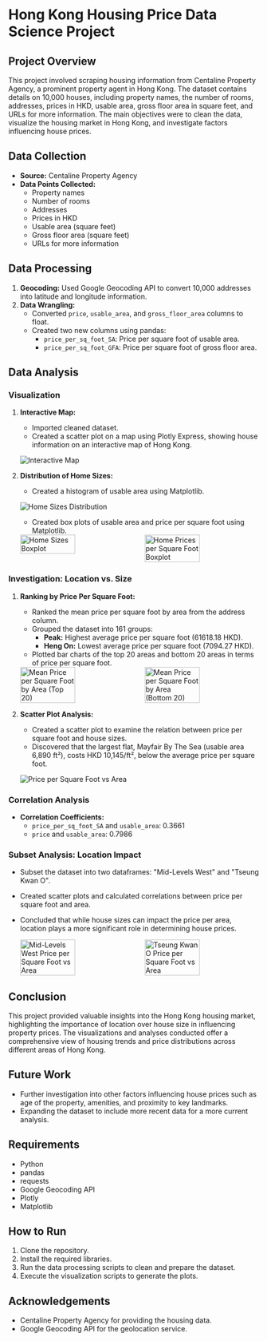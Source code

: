 # Hong Kong Housing Price Data Science Project

## Project Overview
This project involved scraping housing information from Centaline Property Agency, a prominent property agent in Hong Kong. The dataset contains details on 10,000 houses, including property names, the number of rooms, addresses, prices in HKD, usable area, gross floor area in square feet, and URLs for more information. The main objectives were to clean the data, visualize the housing market in Hong Kong, and investigate factors influencing house prices.

## Data Collection
- **Source:** Centaline Property Agency
- **Data Points Collected:**
  - Property names
  - Number of rooms
  - Addresses
  - Prices in HKD
  - Usable area (square feet)
  - Gross floor area (square feet)
  - URLs for more information

## Data Processing
1. **Geocoding:** Used Google Geocoding API to convert 10,000 addresses into latitude and longitude information.
2. **Data Wrangling:**
   - Converted `price`, `usable_area`, and `gross_floor_area` columns to float.
   - Created two new columns using pandas:
     - `price_per_sq_foot_SA`: Price per square foot of usable area.
     - `price_per_sq_foot_GFA`: Price per square foot of gross floor area.

## Data Analysis
### Visualization
1. **Interactive Map:**
   - Imported cleaned dataset.
   - Created a scatter plot on a map using Plotly Express, showing house information on an interactive map of Hong Kong.

   ![Interactive Map](images/map_figure.png)

2. **Distribution of Home Sizes:**
   - Created a histogram of usable area using Matplotlib.

   ![Home Sizes Distribution](images/home_sizes_distribution.png)

   - Created box plots of usable area and price per square foot using Matplotlib.

   <div style="display: flex; justify-content: space-between;">
     <img src="images/home_sizes_boxplot.png" alt="Home Sizes Boxplot" style="width: 48%;">
     <img src="images/home_prices_per_sq_foot_boxplot.png" alt="Home Prices per Square Foot Boxplot" style="width: 48%;">
   </div>

### Investigation: Location vs. Size
1. **Ranking by Price Per Square Foot:**
   - Ranked the mean price per square foot by area from the address column.
   - Grouped the dataset into 161 groups:
     - **Peak:** Highest average price per square foot (61618.18 HKD).
     - **Heng On:** Lowest average price per square foot (7094.27 HKD).
   - Plotted bar charts of the top 20 areas and bottom 20 areas in terms of price per square foot.

   <div style="display: flex; justify-content: space-between;">
     <img src="images/mean_price_per_sq_foot_by_area_top_20.png" alt="Mean Price per Square Foot by Area (Top 20)" style="width: 48%;">
     <img src="images/mean_price_per_sq_foot_by_area_bottom_20.png" alt="Mean Price per Square Foot by Area (Bottom 20)" style="width: 48%;">
   </div>

2. **Scatter Plot Analysis:**
   - Created a scatter plot to examine the relation between price per square foot and house sizes.
   - Discovered that the largest flat, Mayfair By The Sea (usable area 6,890 ft²), costs HKD 10,145/ft², below the average price per square foot.

   ![Price per Square Foot vs Area](images/price_per_sq_foot_vs_area_scatter.png)

### Correlation Analysis
- **Correlation Coefficients:**
  - `price_per_sq_foot_SA` and `usable_area`: 0.3661
  - `price` and `usable_area`: 0.7986

### Subset Analysis: Location Impact
- Subset the dataset into two dataframes: "Mid-Levels West" and "Tseung Kwan O".
- Created scatter plots and calculated correlations between price per square foot and area.
- Concluded that while house sizes can impact the price per area, location plays a more significant role in determining house prices.

   <div style="display: flex; justify-content: space-between;">
     <img src="images/mid_levels_west_price_per_sq_foot_vs_area_scatter.png" alt="Mid-Levels West Price per Square Foot vs Area" style="width: 48%;">
     <img src="images/tseung_kwan_o_price_per_sq_foot_vs_area_scatter.png" alt="Tseung Kwan O Price per Square Foot vs Area" style="width: 48%;">
   </div>

## Conclusion
This project provided valuable insights into the Hong Kong housing market, highlighting the importance of location over house size in influencing property prices. The visualizations and analyses conducted offer a comprehensive view of housing trends and price distributions across different areas of Hong Kong.

## Future Work
- Further investigation into other factors influencing house prices such as age of the property, amenities, and proximity to key landmarks.
- Expanding the dataset to include more recent data for a more current analysis.

## Requirements
- Python
- pandas
- requests
- Google Geocoding API
- Plotly
- Matplotlib

## How to Run
1. Clone the repository.
2. Install the required libraries.
3. Run the data processing scripts to clean and prepare the dataset.
4. Execute the visualization scripts to generate the plots.

## Acknowledgements
- Centaline Property Agency for providing the housing data.
- Google Geocoding API for the geolocation service.
